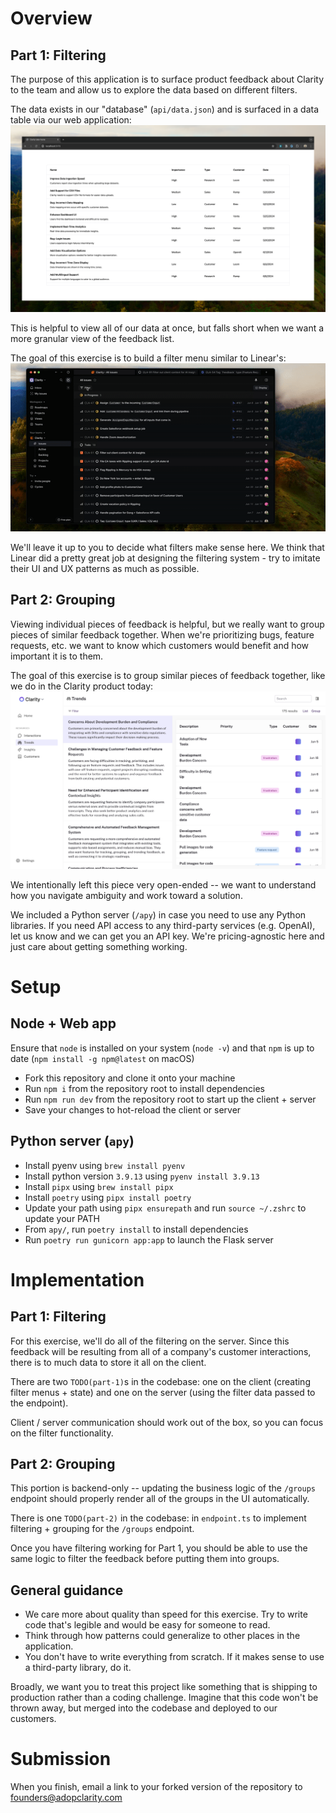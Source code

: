 # Overview

## Part 1: Filtering

The purpose of this application is to surface product feedback about Clarity to the team and allow us to explore the data based on different filters.

The data exists in our "database" (`api/data.json`) and is surfaced in a data table via our web application:
![preview screenshot](/preview.png)

This is helpful to view all of our data at once, but falls short when we want a more granular view of the feedback list.

The goal of this exercise is to build a filter menu similar to Linear's:
![linear preview video](/linear_preview.gif)

We'll leave it up to you to decide what filters make sense here. We think that Linear did a pretty great job at designing the filtering system - try to imitate their UI and UX patterns as much as possible.

## Part 2: Grouping

Viewing individual pieces of feedback is helpful, but we really want to group pieces of similar feedback together. When we're prioritizing bugs, feature requests, etc. we want to know which customers would benefit and how important it is to them.

The goal of this exercise is to group similar pieces of feedback together, like we do in the Clarity product today:
![Clarity trends screenshot](/clarity_trends.png)

We intentionally left this piece very open-ended -- we want to understand how you navigate ambiguity and work toward a solution.

We included a Python server (`/apy`) in case you need to use any Python libraries. If you need API access to any third-party services (e.g. OpenAI), let us know and we can get you an API key. We're pricing-agnostic here and just care about getting something working.

# Setup

## Node + Web app

Ensure that `node` is installed on your system (`node -v`) and that `npm` is up to date (`npm install -g npm@latest` on macOS)

- Fork this repository and clone it onto your machine
- Run `npm i` from the repository root to install dependencies
- Run `npm run dev` from the repository root to start up the client + server
- Save your changes to hot-reload the client or server

## Python server (`apy`)

- Install pyenv using `brew install pyenv`
- Install python version `3.9.13` using `pyenv install 3.9.13`
- Install `pipx` using `brew install pipx`
- Install `poetry` using `pipx install poetry`
- Update your path using `pipx ensurepath` and run `source ~/.zshrc` to update your PATH
- From `apy/`, run `poetry install` to install dependencies
- Run `poetry run gunicorn app:app` to launch the Flask server

# Implementation

## Part 1: Filtering

For this exercise, we'll do all of the filtering on the server. Since this feedback will be resulting from all of a company's customer interactions, there is to much data to store it all on the client.

There are two `TODO(part-1)`s in the codebase: one on the client (creating filter menus + state) and one on the server (using the filter data passed to the endpoint).

Client / server communication should work out of the box, so you can focus on the filter functionality.

## Part 2: Grouping

This portion is backend-only -- updating the business logic of the `/groups` endpoint should properly render all of the groups in the UI automatically.

There is one `TODO(part-2)` in the codebase: in `endpoint.ts` to implement filtering + grouping for the `/groups` endpoint.

Once you have filtering working for Part 1, you should be able to use the same logic to filter the feedback before putting them into groups.

## General guidance

- We care more about quality than speed for this exercise. Try to write code that's legible and would be easy for someone to read.
- Think through how patterns could generalize to other places in the application.
- You don't have to write everything from scratch. If it makes sense to use a third-party library, do it.

Broadly, we want you to treat this project like something that is shipping to production rather than a coding challenge. Imagine that this code won't be thrown away, but merged into the codebase and deployed to our customers.

# Submission

When you finish, email a link to your forked version of the repository to founders@adopclarity.com
